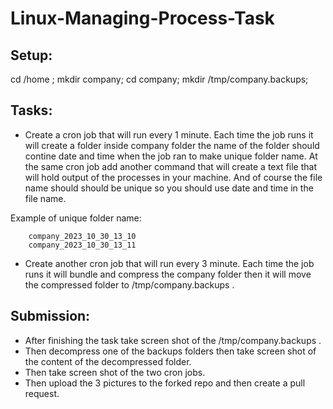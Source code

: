 # Linux-Managing-Process-Task

## Setup:

cd /home ; mkdir company; cd company; mkdir /tmp/company.backups;


## Tasks:

- Create a cron job that will run every 1 minute. Each time the job runs it will create a folder inside company folder the name of the folder should contine date and time when the job ran to make unique folder name. At the same cron job add another command that will create a text file that will hold output of the processes in your machine. And of course the file name should should be unique so you should use date and time in the file name.

Example of unique folder name:

        company_2023_10_30_13_10
        company_2023_10_30_13_11
       
- Create another cron job that will run every 3 minute. Each time the job runs it will bundle and compress the company folder then it will move the compressed folder to /tmp/company.backups . 

## Submission:

- After finishing the task take screen shot of the /tmp/company.backups .
- Then decompress one of the backups folders then take screen shot of the content of the decompressed folder.
- Then take screen shot of the two cron jobs.
- Then upload the 3 pictures to the forked repo and then create a pull request.
